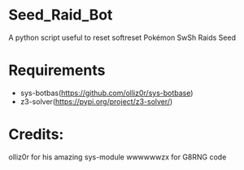 # Seed_Raid_Bot
 A python script useful to reset softreset Pokémon SwSh Raids Seed
 
# Requirements
* sys-botbas(https://github.com/olliz0r/sys-botbase)
* z3-solver(https://pypi.org/project/z3-solver/) 
 
# Credits:
 olliz0r for his amazing sys-module
 wwwwwwzx for G8RNG code
 
 
 
